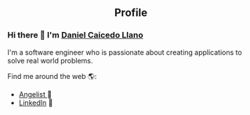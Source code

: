 <p align="center">
 <h2 align="center">Profile</h2>
</p>

### Hi there 👋 I'm [Daniel Caicedo Llano](https://www.linkedin.com/in/daniel-caicedo-llano-5191a254/)

<div>
 <p> I'm a software engineer who is passionate about creating applications to solve real world problems. </p>
</div>

 Find me around the web 🌎:
- <a href="https://angel.co/u/daniel-caicedo-llano"> Angelist </a> 👼
- <a href="https://www.linkedin.com/in/daniel-caicedo-llano-5191a254/">LinkedIn</a> 💼


<!--
**dcaicedo87/dcaicedo87** is a ✨ _special_ ✨ repository because its `README.md` (this file) appears on your GitHub profile.

Here are some ideas to get you started:

- 🔭 I’m currently working on ...
- 🌱 I’m currently learning ...
- 👯 I’m looking to collaborate on ...
- 🤔 I’m looking for help with ...
- 💬 Ask me about ...
- 📫 How to reach me: ...
- 😄 Pronouns: ...
- ⚡ Fun fact: ...
-->

